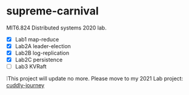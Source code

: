 # supreme-carnival
MIT6.824 Distributed systems 2020 lab.

- [x] Lab1 map-reduce
- [x] Lab2A leader-election
- [x] Lab2B log-replication
- [x] Lab2C persistence
- [ ] Lab3 KVRaft

❕This project will update no more.
Please move to my 2021 Lab project: [cuddly-journey](https://github.com/MrGuin/cuddly-journey)

